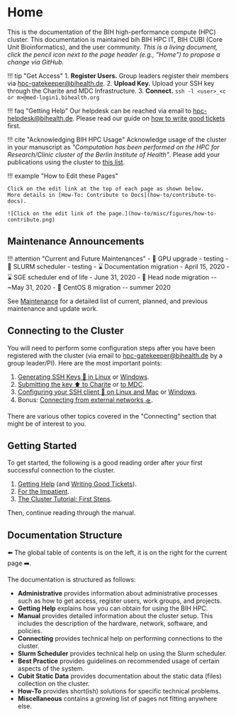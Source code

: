 # Home

This is the documentation of the BIH high-performance compute (HPC) cluster.
This documentation is maintained bih BIH HPC IT, BIH CUBI (Core Unit Bioinformatics), and the user community.
*This is a living document, click the pencil icon next to the page header (e.g., "Home") to propose a change via GitHub.*

!!! tip "Get Access"
    1. **Register Users.** Group leaders register their members via  hpc-gatekeeper@bihealth.de.
    2. **Upload Key.** Upload your SSH key through the Charite and MDC Infrastructure.
    3. **Connect.** `ssh -l <user>_<c or m>@med-login1.bihealth.org`

!!! faq "Getting Help"
    Our helpdesk can be reached via email to hpc-helpdesk@bihealth.de.
    Please read our guide on [how to write good tickets](help/good-tickets) first.

!!! cite "Acknowledging BIH HPC Usage"
    Acknowledge usage of the cluster in your manuscript as *"Computation has been performed on the HPC for Research/Clinic cluster of the Berlin Institute of Health"*.
    Please add your publications using the cluster to [this list](misc/publication-list).

!!! example "How to Edit these Pages"

    Click on the edit link at the top of each page as shown below.
    More details in [How-To: Contribute to Docs](how-to/contribute-to-docs).

    ![Click on the edit link of the page.](how-to/misc/figures/how-to-contribute.png)

## Maintenance Announcements

!!! attention "Current and Future Maintenances"
    - :test_tube: GPU upgrade - testing
    - :test_tube: SLURM scheduler - testing
    - :hourglass: Documentation migration - April 15, 2020
    - :hourglass: SGE scheduler end of life - June 31, 2020
    - :calendar: Head node migration -- ~May 31, 2020
    - :calendar: CentOS 8 migration -- summer 2020

See [Maintenance](admin/maintenance) for a detailed list of current, planned, and previous maintenance and update work.

## Connecting to the Cluster

You will need to perform some configuration steps after you have been registered with the cluster (via email to hpc-gatekeeper@bihealth.de by a group leader/PI).
Here are the most important points:

1. [Generating SSH Keys :key: in Linux](connecting/generate-key/linux) or [Windows](connecting/generate-key/windows).
2. [Submitting the key :arrow_up: to Charite](connecting/submit-key/charite) or [to MDC](connecting/submit-key/mdc).
3. [Configuring your SSH client :wrench: on Linux and Mac](connecting/configure-ssh/linux) or [Windows](connecting/configure-ssh/windows).
4. Bonus: [Connecting from external networks :flying_saucer:](connecting/from-external).

There are various other topics covered in the "Connecting" section that might be of interest to you.

## Getting Started

To get started, the following is a good reading order after your first successful connection to the cluster.

1. [Getting Help](help/helpdesk) (and [Writing Good Tickets](help/good-tickets)).
2. [For the Impatient](overview/for-the-impatient).
3. [The Cluster Tutorial: First Steps](first-steps/episode-0).

Then, continue reading through the manual.

## Documentation Structure

:arrow_left: The global table of contents is on the left, it is on the right for the current page :arrow_right:.

The documentation is structured as follows:

- **Administrative** provides information about administrative processes such as how to get access, register users, work groups, and projects.
- **Getting Help** explains how you can obtain for using the BIH HPC.
- **Manual** provides detailed information about the cluster setup.
  This includes the description of the hardware, network, software, and policies.
- **Connecting** provides technical help on performing connections to the cluster.
- **Slurm Scheduler** provides technical help on using the Slurm scheduler.
- **Best Practice** provides guidelines on recommended usage of certain aspects of the system.
- **Cubit Static Data** provides documentation about the static data (files) collection on the cluster.
- **How-To** provides short(ish) solutions for specific technical problems.
- **Miscellaneous** contains a growing list of pages not fitting anywhere else.

